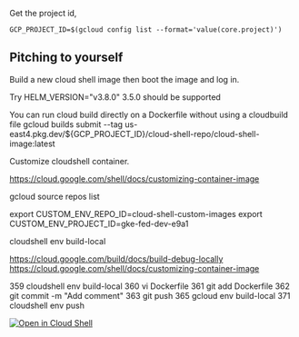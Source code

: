 Get the project id,

    GCP_PROJECT_ID=$(gcloud config list --format='value(core.project)')



## Pitching to yourself
Build a new cloud shell image then boot the image and log in.

Try HELM_VERSION="v3.8.0"
3.5.0 should be supported


You can run cloud build directly on a Dockerfile without using a cloudbuild file
    gcloud builds submit --tag us-east4.pkg.dev/${GCP_PROJECT_ID}/cloud-shell-repo/cloud-shell-image:latest


Customize cloudshell container.

  https://cloud.google.com/shell/docs/customizing-container-image


  gcloud source repos list

  export CUSTOM_ENV_REPO_ID=cloud-shell-custom-images
  export CUSTOM_ENV_PROJECT_ID=gke-fed-dev-e9a1

  cloudshell env build-local

https://cloud.google.com/build/docs/build-debug-locally
https://cloud.google.com/shell/docs/customizing-container-image

  359  cloudshell env build-local
  360  vi Dockerfile
  361  git add Dockerfile
  362  git commit -m "Add comment"
  363  git push
  365  gcloud env build-local
  371  cloudshell env push


[![Open in Cloud Shell](https://gstatic.com/cloudssh/images/open-btn.svg)](https://shell.cloud.google.com/cloudshell/editor?cloudshell_git_repo=https://github.com/flannon/gcp-cloud-shell.git/+/master:)
